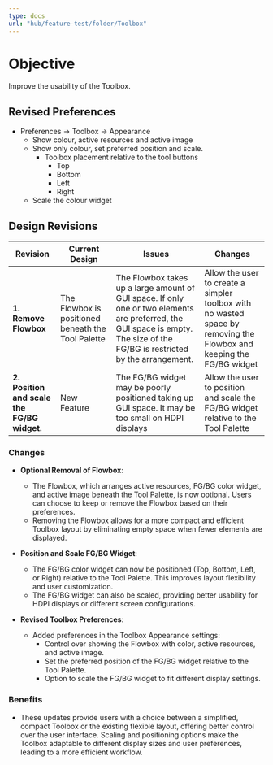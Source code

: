 ```yaml
---
type: docs
url: "hub/feature-test/folder/Toolbox"
---
```


# Objective

Improve the usability of the Toolbox.

## Revised Preferences

- Preferences -> Toolbox -> Appearance
  - Show colour, active resources and active image
  - Show only colour, set preferred position and scale.
    - Toolbox placement relative to the tool buttons
      - Top
      - Bottom
      - Left
      - Right
  - Scale the colour widget

## Design Revisions

| **Revision**  | **Current Design**  | **Issues**  | **Changes** |
|--------------------------------------------|---------------------------------------------------------------------------------------------|----------------------------------------------------------------------------------------------|-----------------------------------------------------------|
| **1. Remove Flowbox** | The Flowbox is positioned beneath the Tool Palette | The Flowbox takes up a large amount of GUI space. If only one or two elements are preferred, the GUI space is empty. The size of the FG/BG is restricted by the arrangement.| Allow the user to create a simpler toolbox with no wasted space by removing the Flowbox and keeping the FG/BG widget |
| **2. Position and scale the FG/BG widget.**   |  New Feature | The FG/BG widget may be poorly positioned taking up GUI space. It may be too small on HDPI displays | Allow the user to position and scale the FG/BG widget relative to the Tool Palette |

### Changes

- **Optional Removal of Flowbox**:
   - The Flowbox, which arranges active resources, FG/BG color widget, and active image beneath the Tool Palette, is now optional. Users can choose to keep or remove the Flowbox based on their preferences.
   - Removing the Flowbox allows for a more compact and efficient Toolbox layout by eliminating empty space when fewer elements are displayed.

- **Position and Scale FG/BG Widget**:
   - The FG/BG color widget can now be positioned (Top, Bottom, Left, or Right) relative to the Tool Palette. This improves layout flexibility and user customization.
   - The FG/BG widget can also be scaled, providing better usability for HDPI displays or different screen configurations.

- **Revised Toolbox Preferences**:
   - Added preferences in the Toolbox Appearance settings:
     - Control over showing the Flowbox with color, active resources, and active image.
     - Set the preferred position of the FG/BG widget relative to the Tool Palette.
     - Option to scale the FG/BG widget to fit different display settings.

### **Benefits**

- These updates provide users with a choice between a simplified, compact Toolbox or the existing flexible layout, offering better control over the user interface. Scaling and positioning options make the Toolbox adaptable to different display sizes and user preferences, leading to a more efficient workflow.

